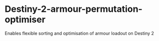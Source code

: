 # Destiny-2-armour-permutation-optimiser
Enables flexible sorting and optimisation of armour loadout on Destiny 2
